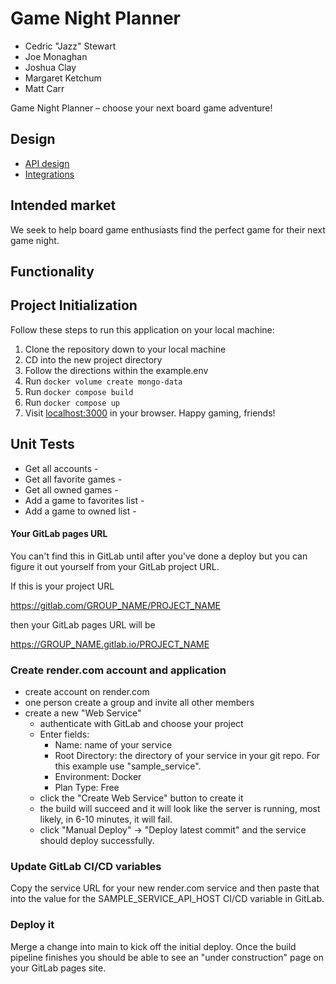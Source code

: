 # Game Night Planner

- Cedric "Jazz" Stewart
- Joe Monaghan
- Joshua Clay
- Margaret Ketchum
- Matt Carr

Game Night Planner – choose your next board game adventure!

## Design

- [API design](docs/api-design.md)
- [Integrations](docs/integrations.md)

## Intended market

We seek to help board game enthusiasts find the perfect game for their next game night.

## Functionality



## Project Initialization

Follow these steps to run this application on your local machine:

1. Clone the repository down to your local machine
2. CD into the new project directory
3. Follow the directions within the example.env
4. Run `docker volume create mongo-data`
5. Run `docker compose build`
6. Run `docker compose up`
7. Visit [localhost:3000](localhost:3000/) in your browser. Happy gaming, friends!



## Unit Tests

- Get all accounts -
- Get all favorite games -
- Get all owned games -
- Add a game to favorites list -
- Add a game to owned list -






#### Your GitLab pages URL

You can't find this in GitLab until after you've done a deploy
but you can figure it out yourself from your GitLab project URL.

If this is your project URL

https://gitlab.com/GROUP_NAME/PROJECT_NAME

then your GitLab pages URL will be

https://GROUP_NAME.gitlab.io/PROJECT_NAME

### Create render.com account and application

* create account on render.com
* one person create a group and invite all other members
* create a new "Web Service"
  * authenticate with GitLab and choose your project
  * Enter fields:
    * Name: name of your service
    * Root Directory: the directory of your service in your git repo.
      For this example use "sample_service".
    * Environment: Docker
    * Plan Type: Free
  * click the "Create Web Service" button to create it
  * the build will succeed and it will look like the server is running,
    most likely, in 6-10 minutes, it will fail.
  * click "Manual Deploy" -> "Deploy latest commit" and the service
    should deploy successfully.

### Update GitLab CI/CD variables

Copy the service URL for your new render.com service and then paste
that into the value for the SAMPLE_SERVICE_API_HOST CI/CD variable
in GitLab.

### Deploy it

Merge a change into main to kick off the initial deploy. Once the build pipeline
finishes you should be able to see an "under construction" page on your GitLab
pages site.
